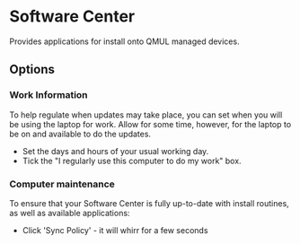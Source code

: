 # Software Center
Provides applications for install onto QMUL managed devices.
## Options
### Work Information
To help regulate when updates may take place, you can set when you will be using the laptop for work.  Allow for some time, however, for the laptop to be on and available to do the updates.
- Set the days and hours of your usual working day.
- Tick the "I regularly use this computer to do my work" box.
### Computer maintenance
To ensure that your Software Center is fully up-to-date with install routines, as well as available applications:
- Click 'Sync Policy' - it will whirr for a few seconds
